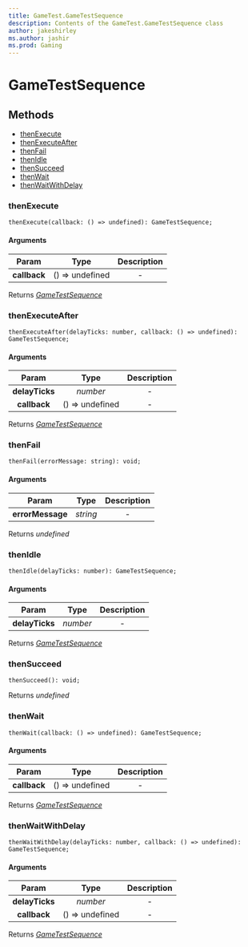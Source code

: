 ```yaml
---
title: GameTest.GameTestSequence
description: Contents of the GameTest.GameTestSequence class
author: jakeshirley
ms.author: jashir
ms.prod: Gaming
---
```

# GameTestSequence


## Methods
- [thenExecute](#thenExecute)
- [thenExecuteAfter](#thenExecuteAfter)
- [thenFail](#thenFail)
- [thenIdle](#thenIdle)
- [thenSucceed](#thenSucceed)
- [thenWait](#thenWait)
- [thenWaitWithDelay](#thenWaitWithDelay)
  
### **thenExecute**
`
thenExecute(callback: () => undefined): GameTestSequence;
`

#### Arguments
| Param | Type | Description |
| :---: | :---: | :---: |
| **callback** | () => undefined | - |

Returns [*GameTestSequence*]("GameTestSequence.md")

### **thenExecuteAfter**
`
thenExecuteAfter(delayTicks: number, callback: () => undefined): GameTestSequence;
`

#### Arguments
| Param | Type | Description |
| :---: | :---: | :---: |
| **delayTicks** | *number* | - |
| **callback** | () => undefined | - |

Returns [*GameTestSequence*]("GameTestSequence.md")

### **thenFail**
`
thenFail(errorMessage: string): void;
`

#### Arguments
| Param | Type | Description |
| :---: | :---: | :---: |
| **errorMessage** | *string* | - |

Returns *undefined*

### **thenIdle**
`
thenIdle(delayTicks: number): GameTestSequence;
`

#### Arguments
| Param | Type | Description |
| :---: | :---: | :---: |
| **delayTicks** | *number* | - |

Returns [*GameTestSequence*]("GameTestSequence.md")

### **thenSucceed**
`
thenSucceed(): void;
`


Returns *undefined*

### **thenWait**
`
thenWait(callback: () => undefined): GameTestSequence;
`

#### Arguments
| Param | Type | Description |
| :---: | :---: | :---: |
| **callback** | () => undefined | - |

Returns [*GameTestSequence*]("GameTestSequence.md")

### **thenWaitWithDelay**
`
thenWaitWithDelay(delayTicks: number, callback: () => undefined): GameTestSequence;
`

#### Arguments
| Param | Type | Description |
| :---: | :---: | :---: |
| **delayTicks** | *number* | - |
| **callback** | () => undefined | - |

Returns [*GameTestSequence*]("GameTestSequence.md")

